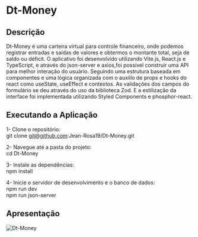 # Dt-Money

## Descrição
Dt-Money é uma carteira virtual para controle financeiro, onde podemos registrar entradas e saídas de valores e obtermos o montante total, seja de saldo ou déficit.
O aplicativo foi desenvolvido utilizando Vite.js, React.js e TypeScript, e através do json-server e axios,foi possível construir uma API para melhor interação do usuário.
Seguindo uma estrutura baseada em componentes e uma lógica organizada com o auxílio de props e hooks do react como useState, useEffect e contextos.
As validações dos campos do formulário se deu através do uso da biblioteca Zod. E a estilização da interface foi implementada utilizando Styled Components e phosphor-react.

## Executando a Aplicação

1- Clone o repositório: <br>
   git clone git@github.com:Jean-Rosa19/Dt-Money.git
  
2- Navegue até a pasta do projeto: <br>
   cd Dt-Money
   
3- Instale as dependências: <br>
   npm install
   
4- Inicie o servidor de desenvolvimento e o banco de dados: <br>
   npm run dev <br>
   npm run json-server

## Apresentação 
![Dt-Money](https://media.giphy.com/media/v1.Y2lkPTc5MGI3NjExNjRvdWR1ODhwMGdkNGpiazE0ZjQ0bWVyeWJjeWFoZGxmY2ZxbnJzdSZlcD12MV9pbnRlcm5hbF9naWZfYnlfaWQmY3Q9Zw/ybz2K99LicmwK7BEpL/giphy.gif)
